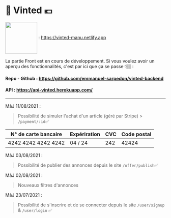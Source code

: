 # 👗 Vinted 💶

<img src="https://upload.wikimedia.org/wikipedia/commons/thumb/b/b8/Netlify_logo.svg/1280px-Netlify_logo.svg.png" width=100px style="vertical-align: middle"> : <https://vinted-manu.netlify.app>

La partie Front est en cours de développement. Si vous voulez avoir un aperçu des fonctionnalités, c'est par ici que ça se passe 👇🏽 :

#### Repo - Github : <https://github.com/emmanuel-sarpedon/vinted-backend>

#### API : <https://api-vinted.herokuapp.com/>

---

MàJ 11/08/2021 :

> Possibilité de simuler l'achat d'un article (géré par Stripe) > `/payment/:id`✅

| N° de carte bancaire | Expériration | CVC | Code postal |
| -------------------- | ------------ | --- | ----------- |
| 4242 4242 4242 4242  | 04 / 24      | 242 | 42424       |

MàJ 03/08/2021 :

> Possibilité de publier des annonces depuis le site
> `/offer/publish`✅

MàJ 02/08/2021 :

> Nouveaux filtres d'annonces

MàJ 23/07/2021 :

> Possibilité de s'inscrire et de se connecter depuis le site
> `/user/signup` & `/user/login` ✅

